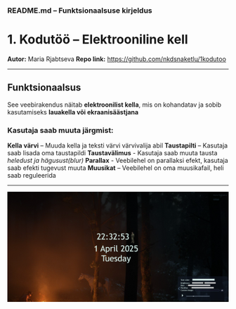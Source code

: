 ### **README.md – Funktsionaalsuse kirjeldus**  

# **1. Kodutöö – Elektrooniline kell**  
**Autor:** Maria Rjabtseva 
**Repo link:** https://github.com/nkdsnaketlu/1kodutoo

---

## **Funktsionaalsus**  
See veebirakendus näitab **elektroonilist kella**, mis on kohandatav ja sobib kasutamiseks **lauakella või ekraanisäästjana**

### **Kasutaja saab muuta järgmist:**  
**Kella värvi** – Muuda kella ja teksti värvi värvivalija abil
**Taustapilti** – Kasutaja saab lisada oma taustapildi
**Taustavälimus** - Kasutaja saab muuta tausta *heledust ja hägusust(blur)*
**Parallax** - Veebilehel on parallaksi efekt, kasutaja saab efekti tugevust muuta
**Muusikat** – Veebilehel on oma muusikafail, heli saab reguleerida

---
![screenshot](image-1.png)

